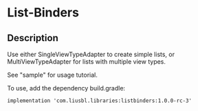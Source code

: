 # List-Binders

## Description

Use either SingleViewTypeAdapter to create simple lists, or MultiViewTypeAdapter for lists with multiple view types.

See "sample" for usage tutorial. 

To use, add the dependency build.gradle:

    implementation 'com.liusbl.libraries:listbinders:1.0.0-rc-3'
